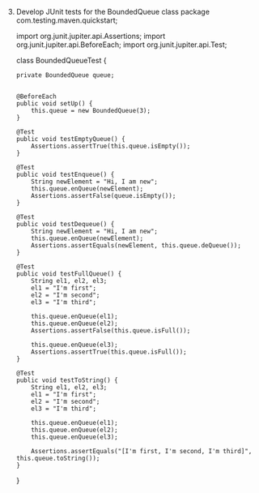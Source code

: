 3.	Develop JUnit tests for the BoundedQueue class
package com.testing.maven.quickstart;
	

	import org.junit.jupiter.api.Assertions;
	import org.junit.jupiter.api.BeforeEach;
	import org.junit.jupiter.api.Test;
	

	class BoundedQueueTest {
		
		private BoundedQueue queue;
	

		@BeforeEach
		public void setUp() {
			this.queue = new BoundedQueue(3);
		}
		
		@Test
		public void testEmptyQueue() {
			Assertions.assertTrue(this.queue.isEmpty());
		}
		
		@Test
		public void testEnqueue() {
			String newElement = "Hi, I am new";
			this.queue.enQueue(newElement);
			Assertions.assertFalse(queue.isEmpty());
		}
		
		@Test
		public void testDequeue() {
			String newElement = "Hi, I am new";
			this.queue.enQueue(newElement);
			Assertions.assertEquals(newElement, this.queue.deQueue());
		}
		
		@Test
		public void testFullQueue() {
			String el1, el2, el3;
			el1 = "I'm first";
			el2 = "I'm second";
			el3 = "I'm third";
			
			this.queue.enQueue(el1);
			this.queue.enQueue(el2);
			Assertions.assertFalse(this.queue.isFull());
			
			this.queue.enQueue(el3);
			Assertions.assertTrue(this.queue.isFull());
		}
		
		@Test
		public void testToString() {
			String el1, el2, el3;
			el1 = "I'm first";
			el2 = "I'm second";
			el3 = "I'm third";
			
			this.queue.enQueue(el1);
			this.queue.enQueue(el2);
			this.queue.enQueue(el3);
			
			Assertions.assertEquals("[I'm first, I'm second, I'm third]", this.queue.toString());
		}
	}
